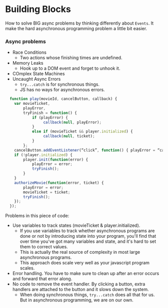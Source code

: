 # Building Blocks

How to solve BIG async problems by thinking differently about `Events`. It make the hard asynchronous programming problem a little bit easier.

### Async problems

- Race Conditions
  - Two actions whose finishing times are undefined.
- Memory Leaks
  - Hook up to a DOM event and forget to unhook it.
- COmplex State Machines
- Uncaught Async Errors
  - `try...catch` is for synchronous things.
  - JS has no ways for asynchronous errors.

```javascript
  function play(movieId, cancelButton, callback) {
    var movieTicket,
        playError,
        tryFinish = function() {
            if (playError) {
                 callback(null, playError);
            }
            else if (movieTicket && player.initialized) {
                 callback(null, ticket);
            }
        };
    cancelButton.addEventListener(“click”, function() { playError = “cancelled”; }
    if (!player.initialized) {
        player.init(function(error) {
            playError = error;
            tryFinish();   
        }
    }
    authorizeMovie(function(error, ticket) {
        playError = error;
        movieTicket = ticket;
        tryFinish();   
    });
  });
```

Problems in this piece of code:

- Use variables to track states (movieTicket & player.initialized).
  - If you use variables to track whether asynchronous programs are done or not by introducing state into your program, you'll find that over time you've got many variables and state, and it's hard to set them to correct values. 
  - This is actually the real source of complexity in most large asynchronous programs.
  - This approach does scale very well as your javascript program scales.
- Error handling. You have to make sure to clean up after an error occurs and forward that error along.
- No code to remove the event handler. By clicking a button, extra handlers are attached to the button and it slows down the system.
  - When doing synchronous things, `try...catch` does all that for us. But in asynchronous programming, we are on our own.

